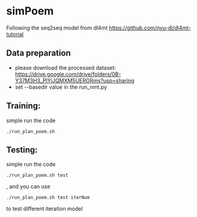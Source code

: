 # simPoem
Following the seq2seq model from dl4mt https://github.com/nyu-dl/dl4mt-tutorial

## Data preparation
- please download the processed dataset: https://drive.google.com/drive/folders/0B-Y37M3H3_PlYjJQMXM5UERGRms?usp=sharing
- set --basedir value in the run_nmt.py

## Training:
simple run the code 
```
./run_plan_poem.sh
```
## Testing:
simple run the code 
```
./run_plan_poem.sh test
```
, and you can use 
```
./run_plan_poem.sh test iterNum 
```
to test different iteration model
